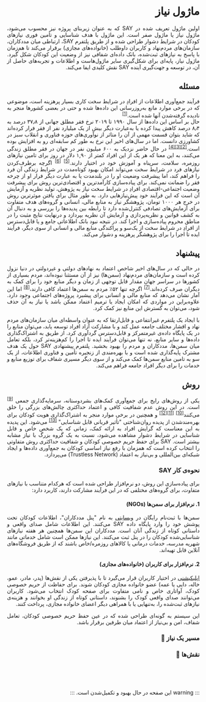 <div style="direction: rtl; text-align: justify;">

# ماژول نیاز

اولین ماژول تعریف شده در SAY که به عنوان زیربنای پروژه نیز محسوب می‌شود، ماژول نیاز یا ماژول صفر است. این ماژول با هدف شناسایی و تأمین فوری نیازهای کودکان در شرایط دشوار طراحی شده و از طریق پلتفرم SAY، ارتباطی میان مددکاران، سازمان‌های مردم‌نهاد و کاربران داوطلب (خانواده‌های مجازی) برقرار می‌کند تا هم‌زمان با پاسخ به نیازهای ثبت‌شده، بانک داده‌ای شفافی نیز از وضعیت این کودکان شکل گیرد. ماژول نیاز، پایه‌ای برای شکل‌گیری سایر ماژول‌هاست و اطلاعات و تجربه‌های حاصل از آن، در توسعه و جهت‌گیری آینده SAY نقش کلیدی ایفا می‌کند.

## مسئله

 فرآیند جمع‌آوری اطلاعات از افرادِ در شرایط سخت کاری بسیار پرهزینه است، موضوعی که در برخی موارد مانع به‌روزرسانی این داده‌ها شده و حتی در بعضی کشورها منجر به نادیده گرفته‌شدن آنها شده است.<sup><a href="/guide/ngo/references.html#_1-collecting-data-is-a-challenging-task">[1]</a></sup>
<br />
حال بر اساس این داده‌ها از سال ۱۹۹۰ تا ۲۰۱۹ نرخ فقر مطلق جهانی از ۳۷٫۸ درصد به ۸٫۴ درصد کاهش پیدا کرده یا به‌عبارت دیگر بیش از یک میلیارد نفر از فقر فرار کرده‌اند که شاید بتوان قسمت مهمی از آن را متاثر از نوآوری‌های حوزه فناوری و انقلاب سبز در کشاورزی دانست. اما در سال‌های اخیر این نرخ به طور کم سابقه‌ای رو به افزایش بوده است.<sup><a href="/guide/ngo/references.html#_2-green-revolution">[2]</a></sup><sup><a href="/guide/ngo/references.html#_3-challenges-to-accelerating-the-pace-of-poverty-reduction">[3]</a></sup><sup><a href="/guide/ngo/references.html#_4-stepping-up-the-fight-against-extreme-poverty">[4]</a></sup> در حال حاضر نزدیک به ۶۰۰ میلیون نفر در جهان در فقر مطلق زندگی می‌کنند، به این معنا که هر یک از این افراد کمتر از ۱,۹۰ دلار در روز برای تامین نیازهای روزمره، سلامت، سرپناه و آموزش خود در اختیار دارند.<sup><a href="/guide/ngo/references.html#_5-live-poverty-data">[5]</a></sup> <sup><a href="/guide/ngo/references.html#_6-extreme-poverty">[6]</a></sup>
اگرچه برطرف‌کردن نیازهای فرد در شرایط سخت می‌تواند امکان بهبود کوتاه‌مدت در شرایط زندگی آن فرد را فراهم کند، اما پیشرفت وضعیت او را در بلند‌مدت یا به عبارت دیگر فرار او از چرخه فقر را ضمانت نمی‌کند. برای پیاده‌سازی کارآمدترین و اقتصادی‌ترین روش برای پیشرفت وضعیت اجتماعی-اقتصادی افرادِ در شرایط سخت نیاز به پژوهش، تولید نظریه و آزمایش آن است که این فرآیند خود پیش‌نیازهایی دارد. به طور مثال برای یافتن موثرترین روش در خرج هر ۱۰۰۰ تومان، پژوهشگر نیاز به منابع مالی، انسانی و گروه‌های هدف‌ متفاوت برای آزمایش‌های تصادفی کنترل‌شده دارد تا رابطه بین پدیده‌ها را بررسی و به دنبال آن به كشف قوانین و نظریه‌پردازی و آزمایش آن نظریه بپردازد و در‌نهایت نتایج مثبت را در مناطق محروم پیاده‌سازی و اجرا کند. در نتیجه نبود بانک اطلاعاتی جامع و یا قابل‌دسترس از افرادِ در شرایط سخت از یک‌سو و پراکندگی منابع مالی و انسانی از سوی دیگر، فرآیند ایده تا اجرا را برای پژوهشگر پرهزینه و دشوار می‌کند.

## پیشنهاد

در حالی که در سال‌های اخیر شاخص اعتماد به نهادهای دولتی و غیردولتی در دنیا نزول کرده است و سازمان‌های مردم‌نهاد  (سمن‌ها) نیز از آن مستثنا نبوده‌اند، مردم بسیاری از کشورها در سراسر جهان مقدار قابل توجهی از زمان و دیگر منابع خود را برای کمک به دیگران صرف کرده‌اند.<sup><a href="/guide/ngo/references.html#_7-world-giving-index-2022">[7]</a></sup> اگرچه تنها ۵۲٪ مردم به سمن‌ها اعتماد کافی دارند،<sup><a href="/guide/ngo/references.html#_8-one-in-three-worldwide-lack-confidence-in-ngos">[8]</a></sup> اما این آمار نشان می‌دهد که منابع مالی و انسانی برای پیشبرد پروژه‌های اجتماعی وجود دارد. علاوه‌بر‌این در مواردی که امکان ایجاد یا ترمیم اعتماد ممکن باشد یا نیاز به آن حذف شود، می‌توان به گسترش این منابع نیز کمک کرد.

 با ایجاد یک پلتفرم غیرانتفاعی و قابل‌ارتقا که به عنوان واسطه‌ای میان سازمان‌های مردم نهاد و اقشار مختلف جامعه عمل کند و با مشارکت آزاد افراد توسعه یابد، می‌توان منابع را در یک پایگاه داده‌ی غیرمتمرکز و قابل‌دسترس گردآوری کرد. از طریق به اشتراک‌گذاری داده‌ها و سایر منابع، نه تنها می‌توان فرآیند ایده تا اجرا را کم‌هزینه‌تر کرد، بلکه تعامل میان سمن‌ها، مددکاران و مردم را بهبود بخشید. پلتفرم پیشنهادی SAY حول یک هدف مشترک پایه‌گذاری شده است و با بهره‌مندی از زنجیره تأمین و فناوری اطلاعات، از یک سو به تامین منابع سمن‌ها کمک ‌می‌کند و از سوی دیگر مسیری شفاف برای توزیع منابع و خدمات را برای دیگر افراد جامعه فراهم می‌کند.


## روش

یکی از روش‌های رایج برای جمع‌آوری کمک‌های بشردوستانه، سرمایه‌گذاری جمعی <sup><a href="/guide/ngo/references.html#_9-crowdfunding">[9]</a></sup> است. در این روش عدم شفافیت کافی و اعتماد حداکثری چالش‌های بزرگی را خلق می‌کنند<sup><a href="/guide/ngo/references.html#_10-new-jersey-man-gets-5-years-in-prison-in-gofundme-fraud-case">[10]</a></sup> <sup><a href="/guide/ngo/references.html#_11-kickstarter-fraud-state-sues-failed-project-s-creators">[11]</a></sup><sup><a href="/guide/ngo/references.html#_12-gofundme-blocks-10-million-in-donations-to-canadian-trucker-convoy">[12]</a></sup> و همچنین در برخی موارد منجر به اشتراک‌گذاری هویت کودکان برای بهره‌مند‌شدن از پدیده‌ روان‌شناختی "تأثیر قربانی قابل شناسایی" <sup><a href="/guide/ngo/references.html#_13-identifiable-victim-effect">[13]</a></sup> می‌شود. این پدیده به این معناست که گرایش افراد به ارائه کمک، زمانی که یک شخص خاص و قابل شناسایی در شرایط دشوار مشاهده می‌شود، نسبت به یک گروه بزرگ با نیاز مشابه بیشتر است. SAY برای حفظ حریم خصوصی کودکان و شفافیت حداکثری روش متفاوتی را انتخاب کرده است که همزمان با رفع نیاز اساسی کودکان به جمع‌آوری داده‌ها و ایجاد شبکه‌ای بین‌المللی و  بی‌نیاز به اعتماد (Trustless Network) می‌پردازد.

### نحوه‌ی کار SAY

برای پیاده‌سازی این روش، دو نرم‌افزار طراحی شده است که هرکدام متناسب با نیازهای متفاوت، برای گروه‌های مختلفی که در این فرآیند مشارکت دارند، کاربرد دارد:

#### 1. نرم‌افزار برای سمن‌ها (NGOs)  
سمن‌ها با ثبت‌نام رایگان در [وبسایتی](https://panel.saydao.org) به نام "پنل مددکاران"، اطلاعات کودکان تحت پوشش خود را وارد پایگاه داده SAY می‌کنند. این اطلاعات شامل صدای واقعی و داستانی کوتاه از زندگی آنان است. مددکاران این سمن‌ها همچنین هر هفته نیازهای شناسایی‌شده کودکان را در پنل ثبت می‌کنند. این نیازها ممکن است شامل خدماتی مانند شهریه مدرسه، خدمات درمانی یا کالاهای روزمره/خاص باشند که از طریق فروشگاه‌های آنلاین قابل تهیه‌اند.

#### 2. نرم‌افزار برای کاربران (خانواده‌های مجازی)  
[اپلیکیشنی](https://dapp.saydao.org) در اختیار کاربران قرار می‌گیرد تا با پذیرفتن یکی از نقش‌ها (پدر، مادر، عمو، خاله، دایی یا عمه) عضو خانواده مجازی کودکان شوند. برای حفاظت از حریم خصوصی کودک، آواتاری خاص و نامی متفاوت برای صفحه کودک انتخاب می‌شود. کاربران می‌توانند صدای واقعی کودک را بشنوند، داستانی کوتاه از زندگی او بخوانند و هزینه‌ی نیازهای ثبت‌شده را، به‌تنهایی یا با همراهی دیگر اعضای خانواده مجازی، پرداخت کنند.

این سیستم به گونه‌ای طراحی شده که در عین حفظ حریم خصوصی کودکان، تعامل شفاف، امن و  بی‌نیاز از اعتماد میان طرفین برقرار باشد.



### مسیر یک نیاز 🚧

### نقش‌ها 🚧

<!--
#### خانواده‌های مجازی

#### سمن‌ها، مددکاران و کودکان

اس ام ا و QR

#### شاهد و میانجی

#### خویشاوند-->

<!-- ### مدیریت منابع

همان‌طور که اشاره شد، مدیریت این نرم‌افزارها و منابع آنها می‌بایست برعهده سازمانی مستقل و شفاف باشد. از همین روی با تشکیل سازمانی خودمختار و غیرمتمرکز بر روی بستر بلاک‌چین مالکیت و منابع‌ SAY به اعضای فعال جامعه‌اش انتقال می‌یابد تا بتوانند در سرنوشت SAY نقش پررنگ‌تری ایفا کنند. برای جزيیات بیشتر به این صفحه مراجعه کنید.

  <div  style="margin: 20px;  text-align: center;">
        <img src="/images/need-module.png" alt="drawing" width="660"/>
    </div> -->
<br />
<br />
<br />

::: warning
این صفحه در حال بهبود و تکمیل‌شدن است.
:::

</div>
